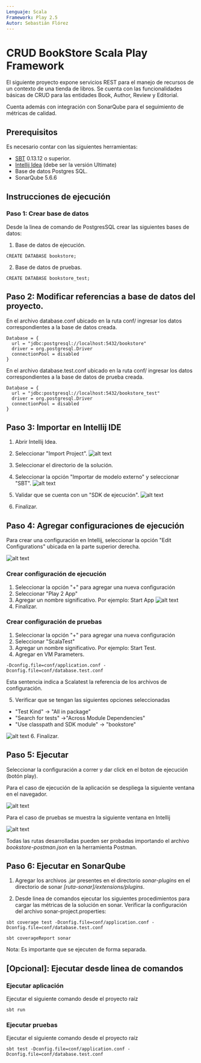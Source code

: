 ```yaml
---
Lenguaje: Scala
Framework: Play 2.5
Autor: Sebastián Flórez
---
```


# CRUD BookStore Scala Play Framework
El siguiente proyecto expone servicios REST para el manejo de recursos de un contexto de una tienda de libros. Se cuenta con las funcionalidades básicas de CRUD para las entidades Book, Author, Review y Editorial.

Cuenta además con integración con SonarQube para el seguimiento de métricas de calidad.

## Prerequisitos
Es necesario contar con las siguientes herramientas:
- [SBT](http://www.scala-sbt.org/index.html) 0.13.12 o superior.
- [Intellij Idea](https://www.jetbrains.com/idea/) (debe ser la versión Ultimate)
- Base de datos Postgres SQL.
- SonarQube 5.6.6

## Instrucciones de ejecución 

### Paso 1: Crear base de datos

Desde la linea de comando de PostgresSQL crear las siguientes bases de datos:

1. Base de datos de ejecución.
```
CREATE DATABASE bookstore;
```

2. Base de datos de pruebas.
```
CREATE DATABASE bookstore_test;
```

## Paso 2: Modificar referencias a base de datos del proyecto.

En el archivo database.conf ubicado en la ruta conf/ ingresar los datos correspondientes a la base de datos creada.

```
Database = {
  url = "jdbc:postgresql://localhost:5432/bookstore"
  driver = org.postgresql.Driver
  connectionPool = disabled
}
```

En el archivo database.test.conf ubicado en la ruta conf/ ingresar los datos correspondientes a la base de datos de prueba creada.

```
Database = {
  url = "jdbc:postgresql://localhost:5432/bookstore_test"
  driver = org.postgresql.Driver
  connectionPool = disabled
}
```

## Paso 3: Importar en Intellij IDE
1. Abrir Intellij Idea.
2. Seleccionar "Import Project".
![alt text](https://raw.githubusercontent.com/sfrsebastian/ScalaPlay/master/img/1.png)

3. Seleccionar el directorio de la solución.
4. Seleccionar la opción "Importar de modelo externo" y seleccionar "SBT".
![alt text](https://raw.githubusercontent.com/sfrsebastian/ScalaPlay/master/img/2.png)
5. Validar que se cuenta con un "SDK de ejecución".
![alt text](https://raw.githubusercontent.com/sfrsebastian/ScalaPlay/master/img/3.png)
6. Finalizar.

## Paso 4: Agregar configuraciones de ejecución
Para crear una configuración en Intellij, seleccionar la opción "Edit Configurations" ubicada en la parte superior derecha.

![alt text](https://raw.githubusercontent.com/sfrsebastian/ScalaPlay/master/img/4.png)

### Crear configuración de ejecución
1. Seleccionar la opción "+" para agregar una nueva configuración
2. Seleccionar "Play 2 App"
3. Agregar un nombre significativo. Por ejemplo: Start App
![alt text](https://raw.githubusercontent.com/sfrsebastian/ScalaPlay/master/img/5.png)
4. Finalizar.

### Crear configuración de pruebas
1. Seleccionar la opción "+" para agregar una nueva configuración
2. Seleccionar "ScalaTest"
3. Agregar un nombre significativo. Por ejemplo: Start Test.
4. Agregar en VM Parameters.
```
-Dconfig.file=conf/application.conf -Dconfig.file=conf/database.test.conf
```
Esta sentencia indica a Scalatest la referencia de los archivos de configuración.

5. Verificar que se tengan las siguientes opciones seleccionadas
- "Test Kind" -> "All in package"
- "Search for tests" ->"Across Module Dependencies"
- "Use classpath and SDK module" -> "bookstore"

![alt text](https://raw.githubusercontent.com/sfrsebastian/ScalaPlay/master/img/6.png)
6. Finalizar.

## Paso 5: Ejecutar
Seleccionar la configuración a correr y dar click en el boton de ejecución (botón play).

Para el caso de ejecución de la aplicación se despliega la siguiente ventana en el navegador.

![alt text](https://raw.githubusercontent.com/sfrsebastian/ScalaPlay/master/img/7.png)

Para el caso de pruebas se muestra la siguiente ventana en Intellij

![alt text](https://raw.githubusercontent.com/sfrsebastian/ScalaPlay/master/img/8.png)

Todas las rutas desarrolladas pueden ser probadas importando el archivo *bookstore-postman.json* en la herramienta Postman.

## Paso 6: Ejecutar en SonarQube
1. Agregar los archivos .jar presentes en el directorio *sonar-plugins* en el directorio de sonar *[ruta-sonar]/extensions/plugins*.

2. Desde linea de comandos ejecutar los siguientes procedimientos para cargar las métricas de la solución en sonar. Verificar la configuración del archivo sonar-project.properties:

```
sbt coverage test -Dconfig.file=conf/application.conf -Dconfig.file=conf/database.test.conf 
```

```
sbt coverageReport sonar
```
Nota: Es importante que se ejecuten de forma separada.

## [Opcional]: Ejecutar desde linea de comandos
### Ejecutar aplicación
Ejecutar el siguiente comando desde el proyecto raíz

```
sbt run
```

### Ejecutar pruebas
Ejecutar el siguiente comando desde el proyecto raíz

```
sbt test -Dconfig.file=conf/application.conf -Dconfig.file=conf/database.test.conf 
```